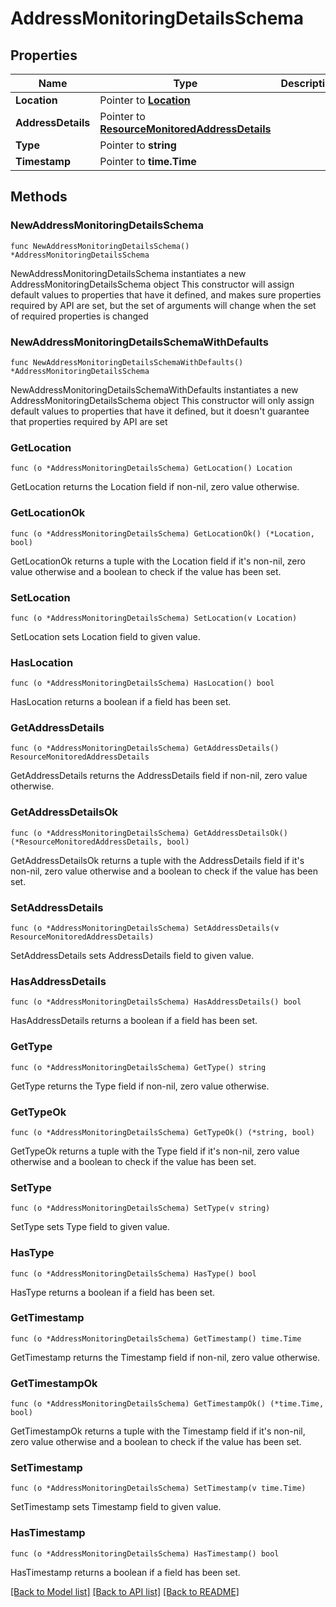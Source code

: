 # AddressMonitoringDetailsSchema

## Properties

Name | Type | Description | Notes
------------ | ------------- | ------------- | -------------
**Location** | Pointer to [**Location**](Location.md) |  | [optional] 
**AddressDetails** | Pointer to [**ResourceMonitoredAddressDetails**](ResourceMonitoredAddressDetails.md) |  | [optional] 
**Type** | Pointer to **string** |  | [optional] 
**Timestamp** | Pointer to **time.Time** |  | [optional] 

## Methods

### NewAddressMonitoringDetailsSchema

`func NewAddressMonitoringDetailsSchema() *AddressMonitoringDetailsSchema`

NewAddressMonitoringDetailsSchema instantiates a new AddressMonitoringDetailsSchema object
This constructor will assign default values to properties that have it defined,
and makes sure properties required by API are set, but the set of arguments
will change when the set of required properties is changed

### NewAddressMonitoringDetailsSchemaWithDefaults

`func NewAddressMonitoringDetailsSchemaWithDefaults() *AddressMonitoringDetailsSchema`

NewAddressMonitoringDetailsSchemaWithDefaults instantiates a new AddressMonitoringDetailsSchema object
This constructor will only assign default values to properties that have it defined,
but it doesn't guarantee that properties required by API are set

### GetLocation

`func (o *AddressMonitoringDetailsSchema) GetLocation() Location`

GetLocation returns the Location field if non-nil, zero value otherwise.

### GetLocationOk

`func (o *AddressMonitoringDetailsSchema) GetLocationOk() (*Location, bool)`

GetLocationOk returns a tuple with the Location field if it's non-nil, zero value otherwise
and a boolean to check if the value has been set.

### SetLocation

`func (o *AddressMonitoringDetailsSchema) SetLocation(v Location)`

SetLocation sets Location field to given value.

### HasLocation

`func (o *AddressMonitoringDetailsSchema) HasLocation() bool`

HasLocation returns a boolean if a field has been set.

### GetAddressDetails

`func (o *AddressMonitoringDetailsSchema) GetAddressDetails() ResourceMonitoredAddressDetails`

GetAddressDetails returns the AddressDetails field if non-nil, zero value otherwise.

### GetAddressDetailsOk

`func (o *AddressMonitoringDetailsSchema) GetAddressDetailsOk() (*ResourceMonitoredAddressDetails, bool)`

GetAddressDetailsOk returns a tuple with the AddressDetails field if it's non-nil, zero value otherwise
and a boolean to check if the value has been set.

### SetAddressDetails

`func (o *AddressMonitoringDetailsSchema) SetAddressDetails(v ResourceMonitoredAddressDetails)`

SetAddressDetails sets AddressDetails field to given value.

### HasAddressDetails

`func (o *AddressMonitoringDetailsSchema) HasAddressDetails() bool`

HasAddressDetails returns a boolean if a field has been set.

### GetType

`func (o *AddressMonitoringDetailsSchema) GetType() string`

GetType returns the Type field if non-nil, zero value otherwise.

### GetTypeOk

`func (o *AddressMonitoringDetailsSchema) GetTypeOk() (*string, bool)`

GetTypeOk returns a tuple with the Type field if it's non-nil, zero value otherwise
and a boolean to check if the value has been set.

### SetType

`func (o *AddressMonitoringDetailsSchema) SetType(v string)`

SetType sets Type field to given value.

### HasType

`func (o *AddressMonitoringDetailsSchema) HasType() bool`

HasType returns a boolean if a field has been set.

### GetTimestamp

`func (o *AddressMonitoringDetailsSchema) GetTimestamp() time.Time`

GetTimestamp returns the Timestamp field if non-nil, zero value otherwise.

### GetTimestampOk

`func (o *AddressMonitoringDetailsSchema) GetTimestampOk() (*time.Time, bool)`

GetTimestampOk returns a tuple with the Timestamp field if it's non-nil, zero value otherwise
and a boolean to check if the value has been set.

### SetTimestamp

`func (o *AddressMonitoringDetailsSchema) SetTimestamp(v time.Time)`

SetTimestamp sets Timestamp field to given value.

### HasTimestamp

`func (o *AddressMonitoringDetailsSchema) HasTimestamp() bool`

HasTimestamp returns a boolean if a field has been set.


[[Back to Model list]](../README.md#documentation-for-models) [[Back to API list]](../README.md#documentation-for-api-endpoints) [[Back to README]](../README.md)


